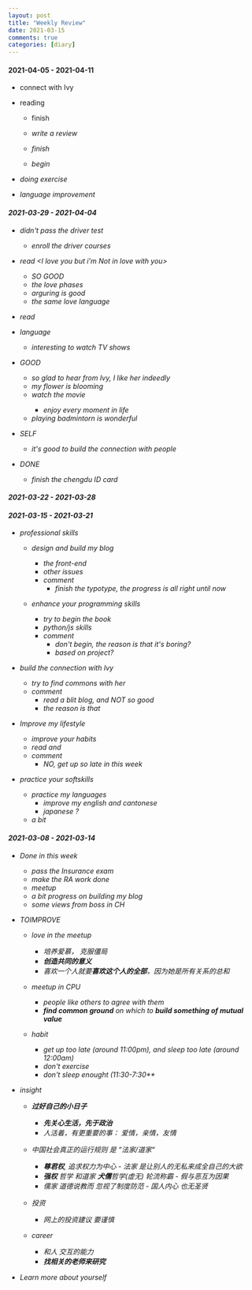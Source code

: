 ```yaml
---
layout: post
title: "Weekly Review"
date: 2021-03-15
comments: true
categories: [diary]
---
```


#### 2021-04-05 - 2021-04-11

* connect with Ivy

* reading
    - finish <I love you but>
    - write a review

    - finish <the little scheme>

    - begin <lisp in small pieces>

* doing exercise

* language improvement

#### 2021-03-29 - 2021-04-04

* didn't pass the driver test
    - enroll the driver courses

* read <I love you but i'm Not in love with you>
    - SO GOOD
    - the love phases
    - arguring is good
    - the same love language

* read <the little schemer>

* language
    - interesting to watch TV shows <friends>

* GOOD
    - so glad to hear from Ivy, I like her indeedly
    - my flower is blooming
    - watch the movie <soul>
        + enjoy every moment in life
    - playing badmintorn is wonderful

* SELF
    - it's good to build the connection with people


* DONE
    - finish the chengdu ID card


#### 2021-03-22 - 2021-03-28

#### 2021-03-15 - 2021-03-21
* professional skills
    - design and build my blog
        + the front-end
        + other issues
        + comment
            - finish the typotype, the progress is all right until now

    - enhance your programming skills
        + try to begin the book <lisp in small pieces>
        + python/js skills
        + comment
            - don't begin, the reason is that it's boring?
            - based on project?

* build the connection with Ivy
    - try to find commons with her
    - comment
        + read a blit blog, and NOT so good
        + the reason is that

* Improve my lifestyle
    - improve your habits
    - read <atomic habits> and <mastery>
    - comment
        + NO, get up so late in this week

* practice your softskills
    - practice my languages
        + improve my english and cantonese
        + japanese ?
    - a bit


#### 2021-03-08 -  2021-03-14
  * Done in this week
    - pass the Insurance exam
    - make the RA work done
    - meetup
    - a bit progress on building my blog
    - some views from boss in CH


  * TOIMPROVE
    - love in the meetup
        + 培养爱慕， 克服僵局
        + **创造共同的意义**
        + 喜欢一个人就要**喜欢这个人的全部**，因为她是所有关系的总和

    - meetup in CPU
        + people like others to agree with them
        + **find common ground** on which to **build something of mutual value**

    - habit
        + get up too late (around 11:00pm), and sleep too late (around 12:00am)
        + don't exercise
        + don't sleep enought (11:30-7:30**

  * insight
    - **过好自己的小日子**
        + **先关心生活，先于政治**
        + 人活着，有更重要的事： 爱情，亲情，友情

    - 中国社会真正的运行规则 是 “法家/道家“
        + **尊君权**, 追求权力为中心  - 法家 是让别人的无私来成全自己的大欲
        +  **强权** 哲学 和道家 **犬儒**哲学(虚无) 轮流称霸 - 假与恶互为因果
        + 儒家 道德说教而 忽视了制度防范  - 国人内心 也无圣贤

    - 投资
        + 网上的投资建议 要谨慎

    - career
        + 和人 交互的能力
        + **找相关的老师来研究**

  *  Learn more about yourself
